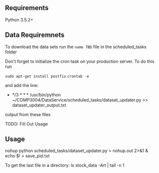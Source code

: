 ## Requirements
Python 3.5.2+

## Data Requiremnets
To download the data sets run the ```name TBD``` file in the scheduled_tasks folder

Don't forget to initialize the cron task on your production server. To do this run 

`sudo apt-get install postfix`
`crontab -e`

and add the line:

* */3 * * * /usr/bin/python ~/COMP3004/DataService/scheduled_tasks/dataset_updater.py >> dataset_updater_output.txt

output from these files 

TODO: Fill Out Usage
## Usage
nohup python scheduled_tasks/dataset_updater.py > nohup.out 2>&1 &
echo $! > save_pid.txt

To get the last file in a directory:
ls stock_data -Art | tail -n 1